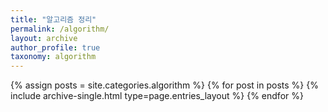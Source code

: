 ```yaml
---
title: "알고리즘 정리"
permalink: /algorithm/
layout: archive
author_profile: true
taxonomy: algorithm
---
```


{% assign posts = site.categories.algorithm %}
{% for post in posts %} {% include archive-single.html type=page.entries_layout %} {% endfor %}
